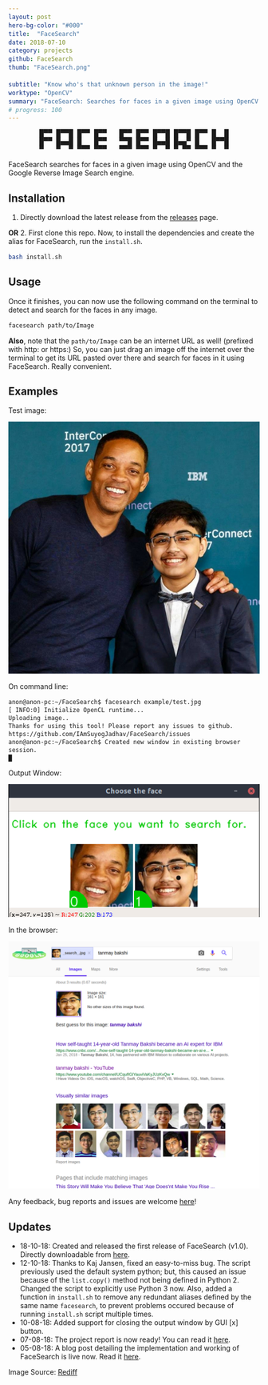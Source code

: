 ```yaml
---
layout: post
hero-bg-color: "#000"
title:  "FaceSearch"
date: 2018-07-10
category: projects
github: FaceSearch
thumb: "FaceSearch.png"

subtitle: "Know who's that unknown person in the image!"
worktype: "OpenCV"
summary: "FaceSearch: Searches for faces in a given image using OpenCV and the Google Reverse Image Search engine."
# progress: 100
---
```


<center><pre>█▀▀ █▀▀█ █▀▀ █▀▀   █▀▀ █▀▀ █▀▀█ █▀▀█ █▀▀ █  █
█▀▀ █▄▄█ █   █▀▀   ▀▀█ █▀▀ █▄▄█ █▄▄▀ █   █▀▀█
▀   ▀  ▀ ▀▀▀ ▀▀▀   ▀▀▀ ▀▀▀ ▀  ▀ ▀ ▀▀ ▀▀▀ ▀  ▀</pre></center>  
FaceSearch searches for faces in a given image using OpenCV and the Google Reverse Image Search engine.

## Installation

1. Directly download the latest release from the [releases](https://github.com/IAmSuyogJadhav/FaceSearch/releases) page.

  **OR**
2. First clone this repo. Now, to install the dependencies and create the alias for FaceSearch, run the `install.sh`.
  ``` bash
  bash install.sh
  ```

## Usage
Once it finishes, you can now use the following command on the terminal to detect and search for the faces in any image.
``` bash
facesearch path/to/Image
```
**Also**, note that the `path/to/Image` can be an internet URL as well! (prefixed with http: or https:)
So, you can just drag an image off the internet over the terminal to get its URL pasted over there and search for faces in it using FaceSearch. Really convenient.

## Examples
Test image:

![alt text](/images/facesearch/test.jpg "Test image")

On command line:
```
anon@anon-pc:~/FaceSearch$ facesearch example/test.jpg
[ INFO:0] Initialize OpenCL runtime...
Uploading image..
Thanks for using this tool! Please report any issues to github.
https://github.com/IAmSuyogJadhav/FaceSearch/issues
anon@anon-pc:~/FaceSearch$ Created new window in existing browser session.
█
```
Output Window:

![alt text](/images/facesearch/test0.png "The output window")

In the browser:

![alt text](/images/facesearch/test1.png "Browser output")

Any feedback, bug reports and issues are welcome [here](https://github.com/IAmSuyogJadhav/FaceSearch/issues/new)!

## Updates
  - 18-10-18: Created and released the first release of FaceSearch (v1.0). Directly downloadable from [here](https://github.com/IAmSuyogJadhav/FaceSearch/releases).
  - 12-10-18: Thanks to Kaj Jansen, fixed an easy-to-miss bug. The script previously used the default system python; but, this caused an issue because of the `list.copy()` method not being defined in Python 2. Changed the script to explicitly use Python 3 now. Also, added a function in `install.sh` to remove any redundant aliases defined by the same name `facesearch`, to prevent problems occured because of running `install.sh` script multiple times.
  - 10-08-18: Added support for closing the output window by GUI [x] button.
  - 07-08-18: The project report is now ready! You can read it [here](/files/facesearch/Project_Report.pdf).
  - 05-08-18: A blog post detailing the implementation and working of FaceSearch is live now. Read it [here](https://mlendeavours.wordpress.com/2018/08/05/facesearch/).

Image Source: [Rediff](http://im.rediff.com/getahead/2018/feb/26tanmay1.jpg)
